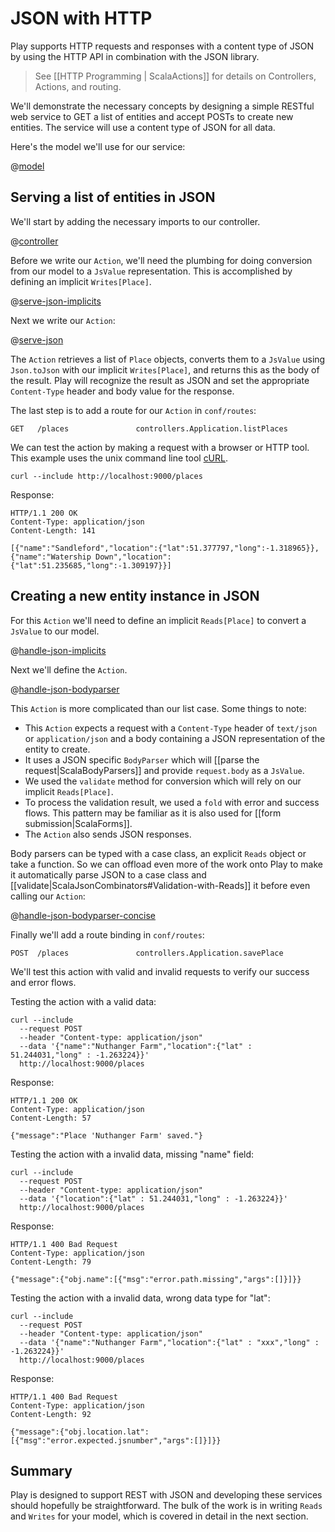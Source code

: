 <!--- Copyright (C) 2009-2020 Lightbend Inc. <https://www.lightbend.com> -->
# JSON with HTTP

Play supports HTTP requests and responses with a content type of JSON by using the HTTP API in combination with the JSON library.

> See  [[HTTP Programming | ScalaActions]] for details on Controllers, Actions, and routing.

We'll demonstrate the necessary concepts by designing a simple RESTful web service to GET a list of entities and accept POSTs to create new entities. The service will use a content type of JSON for all data.

Here's the model we'll use for our service:

@[model](code/ScalaJsonHttpSpec.scala)

## Serving a list of entities in JSON

We'll start by adding the necessary imports to our controller.

@[controller](code/ScalaJsonHttpSpec.scala)

Before we write our `Action`, we'll need the plumbing for doing conversion from our model to a `JsValue` representation. This is accomplished by defining an implicit `Writes[Place]`.

@[serve-json-implicits](code/ScalaJsonHttpSpec.scala)

Next we write our `Action`:

@[serve-json](code/ScalaJsonHttpSpec.scala)

The `Action` retrieves a list of `Place` objects, converts them to a `JsValue` using `Json.toJson` with our implicit `Writes[Place]`, and returns this as the body of the result. Play will recognize the result as JSON and set the appropriate `Content-Type` header and body value for the response. 

The last step is to add a route for our `Action` in `conf/routes`:

```
GET   /places               controllers.Application.listPlaces
```

We can test the action by making a request with a browser or HTTP tool. This example uses the unix command line tool [cURL](https://curl.haxx.se/).

```
curl --include http://localhost:9000/places
```

Response:

```
HTTP/1.1 200 OK
Content-Type: application/json
Content-Length: 141

[{"name":"Sandleford","location":{"lat":51.377797,"long":-1.318965}},{"name":"Watership Down","location":{"lat":51.235685,"long":-1.309197}}]
```

## Creating a new entity instance in JSON

For this `Action` we'll need to define an implicit `Reads[Place]` to convert a `JsValue` to our model.

@[handle-json-implicits](code/ScalaJsonHttpSpec.scala)

Next we'll define the `Action`.

@[handle-json-bodyparser](code/ScalaJsonHttpSpec.scala)

This `Action` is more complicated than our list case. Some things to note:

- This `Action` expects a request with a `Content-Type` header of `text/json` or `application/json` and a body containing a JSON representation of the entity to create.
- It uses a JSON specific `BodyParser` which will [[parse the request|ScalaBodyParsers]] and provide `request.body` as a `JsValue`. 
- We used the `validate` method for conversion which will rely on our implicit `Reads[Place]`.
- To process the validation result, we used a `fold` with error and success flows. This pattern may be familiar as it is also used for [[form submission|ScalaForms]].
- The `Action` also sends JSON responses.

Body parsers can be typed with a case class, an explicit `Reads` object or take a function. So we can offload even more of the work onto Play to make it automatically parse JSON to a case class and [[validate|ScalaJsonCombinators#Validation-with-Reads]] it before even calling our `Action`:

@[handle-json-bodyparser-concise](code/ScalaJsonHttpSpec.scala)

Finally we'll add a route binding in `conf/routes`:

```
POST  /places               controllers.Application.savePlace
```

We'll test this action with valid and invalid requests to verify our success and error flows. 

Testing the action with a valid data:

```
curl --include
  --request POST
  --header "Content-type: application/json" 
  --data '{"name":"Nuthanger Farm","location":{"lat" : 51.244031,"long" : -1.263224}}' 
  http://localhost:9000/places
```

Response:

```
HTTP/1.1 200 OK
Content-Type: application/json
Content-Length: 57

{"message":"Place 'Nuthanger Farm' saved."}
```

Testing the action with a invalid data, missing "name" field:

```
curl --include
  --request POST
  --header "Content-type: application/json"
  --data '{"location":{"lat" : 51.244031,"long" : -1.263224}}' 
  http://localhost:9000/places
```
Response:

```
HTTP/1.1 400 Bad Request
Content-Type: application/json
Content-Length: 79

{"message":{"obj.name":[{"msg":"error.path.missing","args":[]}]}}
```
Testing the action with a invalid data, wrong data type for "lat":

```
curl --include
  --request POST
  --header "Content-type: application/json" 
  --data '{"name":"Nuthanger Farm","location":{"lat" : "xxx","long" : -1.263224}}' 
  http://localhost:9000/places
```
Response:

```
HTTP/1.1 400 Bad Request
Content-Type: application/json
Content-Length: 92

{"message":{"obj.location.lat":[{"msg":"error.expected.jsnumber","args":[]}]}}
```

## Summary

Play is designed to support REST with JSON and developing these services should hopefully be straightforward. The bulk of the work is in writing `Reads` and `Writes` for your model, which is covered in detail in the next section. 
